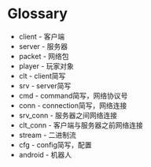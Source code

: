 # Glossary

* client - 客户端
* server - 服务器
* packet - 网络包
* player - 玩家对象
* clt    - client简写
* srv    - server简写
* cmd    - command简写，网络协议号
* conn   - connection简写，网络连接
* srv_conn - 服务器之间网络连接
* clt_conn - 客户端与服务器之前网络连接
* stream - 二进制流
* cfg    - config简写，配置
* android - 机器人